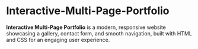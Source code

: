 # Interactive-Multi-Page-Portfolio
**Interactive Multi-Page Portfolio** is a modern, responsive website showcasing a gallery, contact form, and smooth navigation, built with HTML and CSS for an engaging user experience.

